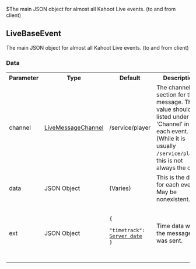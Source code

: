 $The main JSON object for almost all Kahoot Live events. (to and from client)
## LiveBaseEvent
The main JSON object for almost all Kahoot Live events. (to and from client)

### Data
<table>
  <tr>
    <th>Parameter</th>
    <th>Type</th>
    <th>Default</th>
    <th>Description</th>
  </tr>
  <tr>
    <td>channel</td>
    <td><a href="#/enum/LiveMessageChannel">LiveMessageChannel</a></td>
    <td>/service/player</td>
    <td>The channel section for the message. This value should be listed under 'Channel' in each event. (While it is usually <code>/service/player</code>, this is not always the case)</td>
  </tr>
  <tr>
    <td>data</td>
    <td>JSON Object</td>
    <td>(Varies)</td>
    <td>This is the data for each event. May be nonexistent.</td>
  </tr>
  <tr>
    <td>ext</td>
    <td>JSON Object</td>
    <td>
      <pre>
        <code>
<!--   -->{
<!--   -->  "timetrack": <a href="https://en.wikipedia.org/wiki/Unix_time">Server date</a>
<!--   -->}
        </code>
      </pre>
    </td>
    <td>Time data when the message was sent.</td>
  </tr>
</table>
